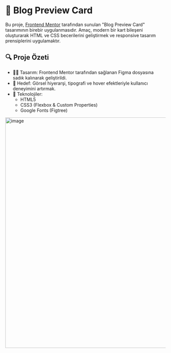 # 📘 Blog Preview Card

Bu proje, [Frontend Mentor](https://www.frontendmentor.io/challenges/blog-preview-card-H4NfU8NL7) tarafından sunulan "Blog Preview Card" 
tasarımının birebir uygulanmasıdır. Amaç, modern bir kart bileşeni oluşturarak HTML ve CSS becerilerini geliştirmek
ve responsive tasarım prensiplerini uygulamaktır.

## 🔍 Proje Özeti

- 👨‍🎨 Tasarım: Frontend Mentor tarafından sağlanan Figma dosyasına sadık kalınarak geliştirildi.
- 🎯 Hedef: Görsel hiyerarşi, tipografi ve hover efektleriyle kullanıcı deneyimini artırmak.
- 🧩 Teknolojiler:  
  - HTML5  
  - CSS3 (Flexbox & Custom Properties)  
  - Google Fonts (Figtree)

<img width="773" height="723" alt="image" src="https://github.com/user-attachments/assets/7b1ca5ce-9390-4b90-898c-80538ef3332a" />

